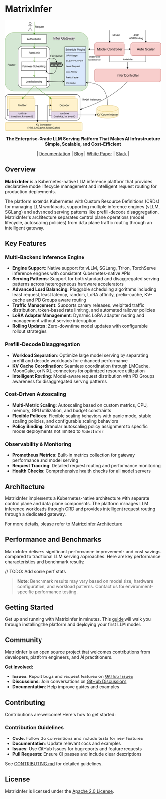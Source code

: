 # MatrixInfer

<p align="center">
  <img src="docs/proposal/images/matrixInfer-arch.svg" alt="MatrixInfer Architecture" width="800"/>
</p>

<p align="center">
  <strong>The Enterprise-Grade LLM Serving Platform That Makes AI Infrastructure Simple, Scalable, and Cost-Efficient</strong>
</p>

<p align="center">
| <a href="#">Documentation</a> | <a href="#">Blog</a> | <a href="#">White Paper</a> | <a href="#">Slack</a> |

</p>

## Overview

**MatrixInfer** is a Kubernetes-native LLM inference platform that provides declarative model lifecycle management and intelligent request routing for production deployments.

The platform extends Kubernetes with Custom Resource Definitions (CRDs) for managing LLM workloads, supporting multiple inference engines (vLLM, SGLang) and advanced serving patterns like prefill-decode disaggregation. MatrixInfer's architecture separates control plane operations (model lifecycle, autoscaling policies) from data plane traffic routing through an intelligent gateway.

## Key Features

### **Multi-Backend Inference Engine**
-   **Engine Support**: Native support for vLLM, SGLang, Triton, TorchServe inference engines with consistent Kubernetes-native APIs
-   **Serving Patterns**: Support for both standard and disaggregated serving patterns across heterogeneous hardware accelerators
-   **Advanced Load Balancing**: Pluggable scheduling algorithms including least request, least latency, random, LoRA affinity, prefix-cache, KV-cache and PD Groups aware routing
-   **Traffic Management**: Supports canary releases, weighted traffic distribution, token-based rate limiting, and automated failover policies
-   **LoRA Adapter Management**: Dynamic LoRA adapter routing and management without service interruption
-   **Rolling Updates**: Zero-downtime model updates with configurable rollout strategies

### **Prefill-Decode Disaggregation**
-   **Workload Separation**: Optimize large model serving by separating prefill and decode workloads for enhanced performance
-   **KV Cache Coordination**: Seamless coordination through LMCache, MoonCake, or NIXL connectors for optimized resource utilization
-   **Intelligent Routing**: Model-aware request distribution with PD Groups awareness for disaggregated serving patterns

### **Cost-Driven Autoscaling**
-   **Multi-Metric Scaling**: Autoscaling based on custom metrics, CPU, memory, GPU utilization, and budget constraints
-   **Flexible Policies**: Flexible scaling behaviors with panic mode, stable scaling policies, and configurable scaling behaviors
-   **Policy Binding**: Granular autoscaling policy assignment to specific model deployments not limited to `ModelInfer`

### **Observability & Monitoring**
-   **Prometheus Metrics**: Built-in metrics collection for gateway performance and model serving
-   **Request Tracking**: Detailed request routing and performance monitoring
-   **Health Checks**: Comprehensive health checks for all model servers

## Architecture

MatrixInfer implements a Kubernetes-native architecture with separate control plane and data plane components. The platform manages LLM inference workloads through CRD and provides intelligent request routing through a dedicated gateway.

For more details, please refer to [MatrixcInfer Architecture](./docs/matrixinfer/docs/architecture/architecture.md)


## Performance and Benchmarks

MatrixInfer delivers significant performance improvements and cost savings compared to traditional LLM serving approaches. Here are key performance characteristics and benchmark results:

// TODO: Add some perf stats

> **Note**: Benchmark results may vary based on model size, hardware configuration, and workload patterns. Contact us for environment-specific performance testing.

## Getting Started

Get up and running with MatrixInfer in minutes. This [guide](./docs/matrixinfer/docs/getting-started/quick-start.md) will walk you through installing the platform and deploying your first LLM model.

## Community

MatrixInfer is an open source project that welcomes contributions from developers, platform engineers, and AI practitioners.

**Get Involved:**
- **Issues**: Report bugs and request features on [GitHub Issues](https://github.com/matrixinfer-ai/matrixinfer/issues)
- **Discussions**: Join conversations on [GitHub Discussions](https://github.com/matrixinfer-ai/matrixinfer/discussions)
- **Documentation**: Help improve guides and examples

## Contributing

Contributions are welcome! Here's how to get started:

### Contribution Guidelines

- **Code**: Follow Go conventions and include tests for new features
- **Documentation**: Update relevant docs and examples
- **Issues**: Use GitHub Issues for bug reports and feature requests
- **Pull Requests**: Ensure CI passes and include clear descriptions

See [CONTRIBUTING.md](./CONTRIBUTING.md) for detailed guidelines.

## License

MatrixInfer is licensed under the [Apache 2.0 License](LICENSE).